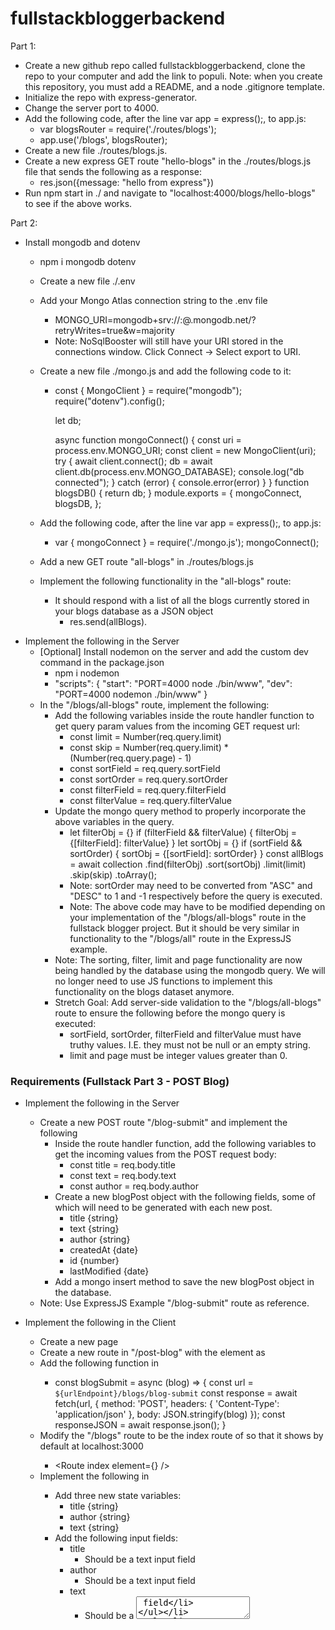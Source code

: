 # fullstackbloggerbackend

Part 1:

- Create a new github repo called fullstackbloggerbackend, clone the repo to your computer and add the link to populi. Note: when you create this repository, you must add a README, and a node .gitignore template.
- Initialize the repo with express-generator.
- Change the server port to 4000.
- Add the following code, after the line var app = express();, to app.js:
  - var blogsRouter = require('./routes/blogs');
  - app.use('/blogs', blogsRouter);
- Create a new file ./routes/blogs.js.
- Create a new express GET route "hello-blogs" in the ./routes/blogs.js file that sends the following as a response:
  - res.json({message: "hello from express"})
- Run npm start in ./ and navigate to "localhost:4000/blogs/hello-blogs" to see if the above works.

Part 2:

- Install mongodb and dotenv

  - npm i mongodb dotenv
  - Create a new file ./.env
  - Add your Mongo Atlas connection string to the .env file
    - MONGO_URI=mongodb+srv://<myusername>:<mypassword>@<mycluster>.mongodb.net/?retryWrites=true&w=majority
    - Note: NoSqlBooster will still have your URI stored in the connections window. Click Connect -> Select export to URI.
  - Create a new file ./mongo.js and add the following code to it:

    - const { MongoClient } = require("mongodb");
      require("dotenv").config();

      let db;

      async function mongoConnect() {
      const uri = process.env.MONGO_URI;
      const client = new MongoClient(uri);
      try {
      await client.connect();
      db = await client.db(process.env.MONGO_DATABASE);
      console.log("db connected");
      } catch (error) {
      console.error(error)
      }
      }
      function blogsDB() {
      return db;
      }
      module.exports = {
      mongoConnect,
      blogsDB,
      };

  - Add the following code, after the line var app = express();, to app.js:
    - var { mongoConnect } = require('./mongo.js');
      mongoConnect();
  - Add a new GET route "all-blogs" in ./routes/blogs.js
  - Implement the following functionality in the "all-blogs" route:
    - It should respond with a list of all the blogs currently stored in your blogs database as a JSON object
      - res.send(allBlogs).

* Implement the following in the Server
  - [Optional] Install nodemon on the server and add the custom dev command in the package.json
    - npm i nodemon
    - "scripts": {
      "start": "PORT=4000 node ./bin/www",
      "dev": "PORT=4000 nodemon ./bin/www"
      }
  - In the "/blogs/all-blogs" route, implement the following:
    - Add the following variables inside the route handler function to get query param values from the incoming GET request url:
      - const limit = Number(req.query.limit)
      - const skip = Number(req.query.limit) \* (Number(req.query.page) - 1)
      - const sortField = req.query.sortField
      - const sortOrder = req.query.sortOrder
      - const filterField = req.query.filterField
      - const filterValue = req.query.filterValue
    - Update the mongo query method to properly incorporate the above variables in the query.
      - let filterObj = {}
        if (filterField && filterValue) {
        filterObj = {[filterField]: filterValue}
        }
        let sortObj = {}
        if (sortField && sortOrder) {
        sortObj = {[sortField]: sortOrder}
        }
        const allBlogs = await collection
        .find(filterObj)
        .sort(sortObj)
        .limit(limit)
        .skip(skip)
        .toArray();
      - Note: sortOrder may need to be converted from "ASC" and "DESC" to 1 and -1 respectively before the query is executed.
      - Note: The above code may have to be modified depending on your implementation of the "/blogs/all-blogs" route in the fullstack blogger project. But it should be very similar in functionality to the "/blogs/all" route in the ExpressJS example.
    - Note: The sorting, filter, limit and page functionality are now being handled by the database using the mongodb query. We will no longer need to use JS functions to implement this functionality on the blogs dataset anymore.
    - Stretch Goal: Add server-side validation to the "/blogs/all-blogs" route to ensure the following before the mongo query is executed:
      - sortField, sortOrder, filterField and filterValue must have truthy values. I.E. they must not be null or an empty string.
      - limit and page must be integer values greater than 0.

### Requirements (Fullstack Part 3 - POST Blog)

- Implement the following in the Server

  - Create a new POST route "/blog-submit" and implement the following
    - Inside the route handler function, add the following variables to get the incoming values from the POST request body:
      - const title = req.body.title
      - const text = req.body.text
      - const author = req.body.author
    - Create a new blogPost object with the following fields, some of which will need to be generated with each new post.
      - title {string}
      - text {string}
      - author {string}
      - createdAt {date}
      - id {number}
      - lastModified {date}
    - Add a mongo insert method to save the new blogPost object in the database.
  - Note: Use ExpressJS Example "/blog-submit" route as reference.

- Implement the following in the Client

  - Create a new page <PostBlogPage />
  - Create a new route in <App /> "/post-blog" with the element as <PostBlogPage />
  - Add the following function in <App />
    - const blogSubmit = async (blog) => {
      const url = `${urlEndpoint}/blogs/blog-submit`
      const response = await fetch(url, {
      method: 'POST',
      headers: {
      'Content-Type': 'application/json'
      },
      body: JSON.stringify(blog)
      });
      const responseJSON = await response.json();
      }
  - Modify the "/blogs" route to be the index route of <App /> so that it shows by default at localhost:3000
    - <Route index element={<BlogsPage message={serverJSON.message} blogSubmit={blogSubmit} />} />
  - Implement the following in <PostBlogPage />
    - Add three new state variables:
      - title {string}
      - author {string}
      - text {string}
    - Add the following input fields:
      - title
        - Should be a text input field
      - author
        - Should be a text input field
      - text
        - Should be a <textarea> field
    - Hook up all input fields to their corresponding state variables
    - Add a <button> called Submit
    - The Submit button should call props.blogSubmit(blogData) onClick and then programatically redirect to the home page.
      - const navigate = useNavigate()
      - navigate(`/`)
  - Note: blogData is going to be an object containing the current values of title, author, and text in the <PostBlogPage /> state. This data will be received by the server through the POST request, which will then in turn generate a new blog post with the added fields such as createdAt. The server will then save the new post using the mongo insert() method.

- Stretch Goal: Add a debounce in the Front-End to the text input fields
  - https://usehooks.com/useDebounce/
- Stretch Goal: Modify the mongo method for "all-blogs" so that you can do a text match search in a blog post text field for a specific string. Additionally, update the filter options dropdown on the Front-End to include the "text" option.
  - Note: This will NOT check for partial searches
  - db.articles.find( { $text: { $search: "coffee" } } )
  - https://www.mongodb.com/docs/manual/reference/operator/query/text/#examples
- Super Stretch Goal:
  - elemMatch may be able to do a partial string match
  - https://www.mongodb.com/docs/manual/reference/operator/query/elemMatch/
